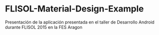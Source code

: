 # FLISOL-Material-Design-Example
Presentación de la aplicación presentada en el taller de Desarrollo Android  durante FLISOL 2015 en la FES Aragon
